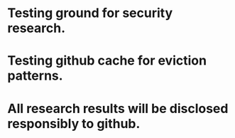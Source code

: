 ﻿# Testing ground for security research.


# Testing github cache for eviction patterns.
# All research results will be disclosed responsibly to github. 
 
 
 
 
 
 
 
 
 
 
 
 
 
 
 
 
 
 
